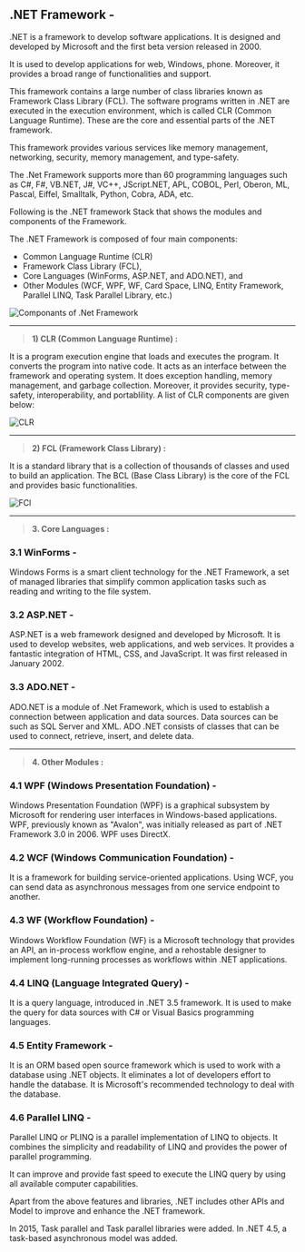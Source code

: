 ## .NET Framework - <a name=".netframework"></a>

.NET is a framework to develop software applications. It is designed and developed by Microsoft and the first beta version released in 2000.

It is used to develop applications for web, Windows, phone. Moreover, it provides a broad range of functionalities and support.

This framework contains a large number of class libraries known as Framework Class Library (FCL). The software programs written in .NET are executed in the execution environment, which is called CLR (Common Language Runtime). These are the core and essential parts of the .NET framework.

This framework provides various services like memory management, networking, security, memory management, and type-safety.

The .Net Framework supports more than 60 programming languages such as C#, F#, VB.NET, J#, VC++, JScript.NET, APL, COBOL, Perl, Oberon, ML, Pascal, Eiffel, Smalltalk, Python, Cobra, ADA, etc.

Following is the .NET framework Stack that shows the modules and components of the Framework.

The .NET Framework is composed of four main components:

- Common Language Runtime (CLR)
- Framework Class Library (FCL),
- Core Languages (WinForms, ASP.NET, and ADO.NET), and
- Other Modules (WCF, WPF, WF, Card Space, LINQ, Entity Framework, Parallel LINQ, Task Parallel Library, etc.)

    
![Componants of .Net Framework](https://static.javatpoint.com/csharp/net/images/net-framework.png)

---
> **1) CLR (Common Language Runtime) :**<a name="clr"></a>

It is a program execution engine that loads and executes the program. It converts the program into native code. It acts as an interface between the framework and operating system. It does exception handling, memory management, and garbage collection. Moreover, it provides security, type-safety, interoperability, and portablility. A list of CLR components are given below:

![CLR](https://static.javatpoint.com/csharp/net/images/net-common-language-runtime.png)

---
> **2) FCL (Framework Class Library) :**<a name="fcl"></a>

It is a standard library that is a collection of thousands of classes and used to build an application. The BCL (Base Class Library) is the core of the FCL and provides basic functionalities.

![FCl](https://static.javatpoint.com/csharp/net/images/net-framework-base-class-library.png)

---
> **3. Core Languages :**<a name="cl"></a>
### 3.1 WinForms -
Windows Forms is a smart client technology for the .NET Framework, a set of managed libraries that simplify common application tasks such as reading and writing to the file system.

### 3.2 ASP.NET -
ASP.NET is a web framework designed and developed by Microsoft. It is used to develop websites, web applications, and web services. It provides a fantastic integration of HTML, CSS, and JavaScript. It was first released in January 2002.

### 3.3 ADO.NET -
ADO.NET is a module of .Net Framework, which is used to establish a connection between application and data sources. Data sources can be such as SQL Server and XML. ADO .NET consists of classes that can be used to connect, retrieve, insert, and delete data.

---
> **4. Other Modules :**<a name="other_modules"></a>
### 4.1 WPF (Windows Presentation Foundation) -
Windows Presentation Foundation (WPF) is a graphical subsystem by Microsoft for rendering user interfaces in Windows-based applications. WPF, previously known as "Avalon", was initially released as part of .NET Framework 3.0 in 2006. WPF uses DirectX.

### 4.2 WCF (Windows Communication Foundation) -
It is a framework for building service-oriented applications. Using WCF, you can send data as asynchronous messages from one service endpoint to another.

### 4.3 WF (Workflow Foundation) -
Windows Workflow Foundation (WF) is a Microsoft technology that provides an API, an in-process workflow engine, and a rehostable designer to implement long-running processes as workflows within .NET applications.

### 4.4 LINQ (Language Integrated Query) -
It is a query language, introduced in .NET 3.5 framework. It is used to make the query for data sources with C# or Visual Basics programming languages.

### 4.5 Entity Framework -
It is an ORM based open source framework which is used to work with a database using .NET objects. It eliminates a lot of developers effort to handle the database. It is Microsoft's recommended technology to deal with the database.

### 4.6 Parallel LINQ -
Parallel LINQ or PLINQ is a parallel implementation of LINQ to objects. It combines the simplicity and readability of LINQ and provides the power of parallel programming.

It can improve and provide fast speed to execute the LINQ query by using all available computer capabilities.

Apart from the above features and libraries, .NET includes other APIs and Model to improve and enhance the .NET framework.

In 2015, Task parallel and Task parallel libraries were added. In .NET 4.5, a task-based asynchronous model was added.
